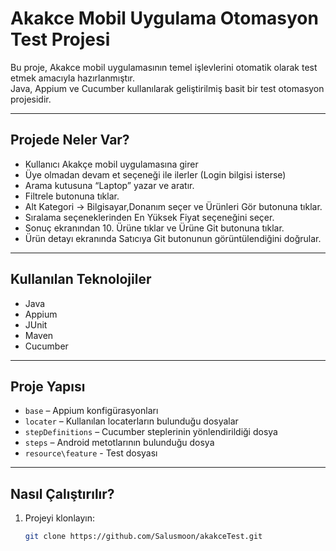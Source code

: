 # Akakce Mobil Uygulama Otomasyon Test Projesi

Bu proje, Akakce mobil uygulamasının temel işlevlerini otomatik olarak test etmek amacıyla hazırlanmıştır.  
Java, Appium ve Cucumber kullanılarak geliştirilmiş basit bir test otomasyon projesidir.

---

## Projede Neler Var?

- Kullanıcı Akakçe mobil uygulamasına girer
- Üye olmadan devam et seçeneği ile ilerler (Login bilgisi isterse)
- Arama kutusuna “Laptop” yazar ve aratır.
- Filtrele butonuna tıklar.
- Alt Kategori -> Bilgisayar,Donanım seçer ve Ürünleri Gör butonuna tıklar.
- Sıralama seçeneklerinden En Yüksek Fiyat seçeneğini seçer.
- Sonuç ekranından 10. Ürüne tıklar ve Ürüne Git butonuna tıklar.
- Ürün detayı ekranında Satıcıya Git butonunun görüntülendiğini doğrular.


---

## Kullanılan Teknolojiler

- Java  
- Appium  
- JUnit  
- Maven
- Cucumber

---

## Proje Yapısı

- `base` – Appium konfigürasyonları  
- `locater` – Kullanılan locaterların bulunduğu dosyalar
- `stepDefinitions` – Cucumber steplerinin yönlendirildiği dosya
- `steps` – Android metotlarının bulunduğu dosya
- `resource\feature` - Test dosyası

---

## Nasıl Çalıştırılır?

1. Projeyi klonlayın:

   ```bash
   git clone https://github.com/Salusmoon/akakceTest.git

